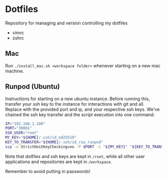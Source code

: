 # Dotfiles
Repository for managing and version controlling my dotfiles
  - vimrc
  - zshrc

## Mac
Run `./install_mac.sh <workspace folder>` whenever starting on a new mac machine.

## Runpod (Ubuntu)
Instructions for starting on a new ubuntu instance. Before running this, transfer your ssh key to the instance for interactions with git and all. Replace with the provided port and ip, and your respective ssh keys. We've chained the ssh key transfer and the script execution into one command:
```sh
IP="192.168.1.100"
PORT="30001"
SSH_USER="root"
MY_KEY="${HOME}/.ssh/id_ed25519"
KEY_TO_TRANSFER="${HOME}/.ssh/id_rsa_runpod"
scp -o StrictHostKeyChecking=no -P $PORT -i "${MY_KEY}" "${KEY_TO_TRANSFER}" "${SSH_USER}@${IP}:/${SSH_USER}/.ssh/" && ssh -p $PORT -i "${MY_KEY}" "${SSH_USER}@${IP}" "bash -s" < install_runpod.sh
```
Note that dotfiles and ssh keys are kept in `/root`, while all other user applications and repositories are kept in `/workspace`.

Remember to avoid putting in passwords!
